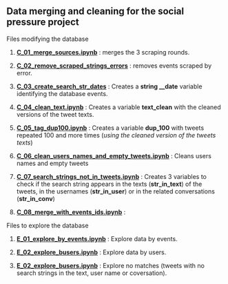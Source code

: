 ## Data merging and cleaning for the social pressure project

Files modifying the database

1. **[C_01_merge_sources.ipynb](C_01_merge_sources.ipynb)** : merges the 3 scraping rounds.

2. **[C_02_remove_scraped_strings_errors](C_02_remove_scraped_strings_errors)** : removes events scraped by error.

3. **[C_03_create_search_str_dates](C_03_create_search_str_dates)** : Creates a **string __date** variable identifying the database events.

4. **[C_04_clean_text.ipynb](C_04_clean_text.ipynb)** : Creates a variable **text_clean** with the cleaned versions of the tweet texts.

5. **[C_05_tag_dup100.ipynb](C_05_tag_dup100.ipynb)** :  Creates a variable **dup_100** with tweets repeated 100 and more times (*using the cleaned version of the tweets texts*)

6. **[C_06_clean_users_names_and_empty_tweets.ipynb](C_06_clean_users_names_and_empty_tweets.ipynb)** : Cleans users names and empty tweets

7. **[C_07_search_strings_not_in_tweets.ipynb](C_07_search_strings_not_in_tweets.ipynb)** : Creates 3 variables to check if the search string appears in the texts (**str_in_text**) of the tweets, in the usernames (**str_in_user**) or in the related conversations (**str_in_conv**) 

8. **[C_08_merge_with_events_ids.ipynb](C_08_merge_with_events_ids.ipynb)** : 



Files to explore the database

1. **[E_01_explore_by_events.ipynb](E_01_explore_by_events.ipynb)** : Explore data by events.

2. **[E_02_explore_busers.ipynb](E_02_explore_busers.ipynb)**  : Explore data by users.

3. **[E_02_explore_busers.ipynb](E_02_explore_busers.ipynb)** : Explore no matches (tweets with no search strings in the text, user name or coversation).
